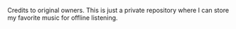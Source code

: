 Credits to original owners. This is just a private repository where I can store my favorite music for offline listening. 

